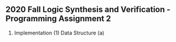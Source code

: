 ## 2020 Fall Logic Synthesis and Verification - Programming Assignment 2

1. Implementation
  (1) Data Structure
      (a)
